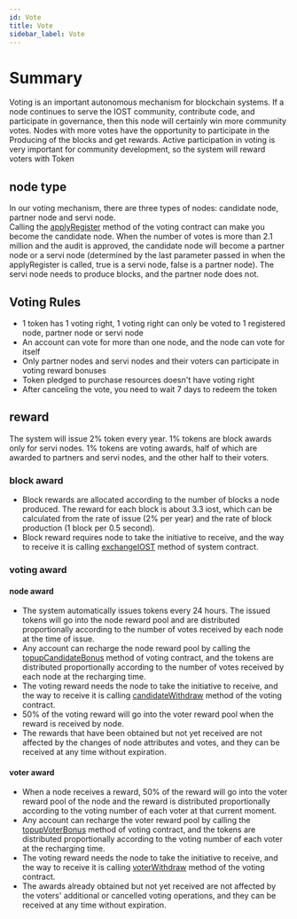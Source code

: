 ```yaml
---
id: Vote
title: Vote
sidebar_label: Vote
---
```


# Summary

Voting is an important autonomous mechanism for blockchain systems. If a node continues to serve the IOST community, contribute code, and participate in governance, then this node will certainly win more community votes. Nodes with more votes have the opportunity to participate in the Producing of the blocks and get rewards. Active participation in voting is very important for community development, so the system will reward voters with Token

## node type
In our voting mechanism, there are three types of nodes: candidate node, partner node and servi node.  
Calling the [applyRegister](../6-reference/SystemContract.html#applyregister) method of the voting contract can make you become the candidate node. When the number of votes is more than 2.1 million and the audit is approved, the candidate node will become a partner node or a servi node (determined by the last parameter passed in when the applyRegister is called, true is a servi node, false is a partner node). The servi node needs to produce blocks, and the partner node does not.



## Voting Rules

- 1 token has 1 voting right, 1 voting right can only be voted to 1 registered node, partner node or servi node
- An account can vote for more than one node, and the node can vote for itself
- Only partner nodes and servi nodes and their voters can participate in voting reward bonuses
- Token pledged to purchase resources doesn't have voting right
- After canceling the vote, you need to wait 7 days to redeem the token

## reward
The system will issue 2% token every year. 1% tokens are block awards only for servi nodes. 1% tokens are voting awards, half of which are awarded to partners and servi nodes, and the other half to their voters.

### block award
- Block rewards are allocated according to the number of blocks a node produced. The reward for each block is about 3.3 iost, which can be calculated from the rate of issue (2% per year) and the rate of block production (1 block per 0.5 second).
- Block reward requires node to take the initiative to receive, and the way to receive it is calling [exchangeIOST](../6-reference/SystemContract.html#exchangeiost) method of system contract.


### voting award

#### node award

- The system automatically issues tokens every 24 hours. The issued tokens will go into the node reward pool and are distributed proportionally according to the number of votes received by each node at the time of issue.
- Any account can recharge the node reward pool by calling the [topupCandidateBonus](../6-reference/SystemContract.html#topupcandidatebonus) method of voting contract, and the tokens are distributed proportionally according to the number of votes received by each node at the recharging time.
- The voting reward needs the node to take the initiative to receive, and the way to receive it is calling [candidateWithdraw](../6-reference/SystemContract.html#candidatewithdraw) method of the voting contract.
- 50% of the voting reward will go into the voter reward pool when the reward is received by node.
- The rewards that have been obtained but not yet received are not affected by the changes of node attributes and votes, and they can be received at any time without expiration.

#### voter award

- When a node receives a reward, 50% of the reward will go into the voter reward pool of the node and the reward is distributed proportionally according to the voting number of each voter at that current moment.
- Any account can recharge the voter reward pool by calling the [topupVoterBonus](../6-reference/SystemContract.html#topupvoterbonus) method of voting contract, and the tokens are distributed proportionally according to the voting number of each voter at the recharging time.
- The voting reward needs the node to take the initiative to receive, and the way to receive it is calling [voterWithdraw](../6-reference/SystemContract.html#voterwithdraw) method of the voting contract.
- The awards already obtained but not yet received are not affected by the voters' additional or cancelled voting operations, and they can be received at any time without expiration.
